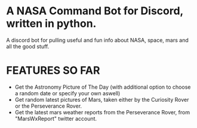 # A NASA Command Bot for Discord, written in python.

A discord bot for pulling useful and fun info about NASA, space, mars and all the good stuff.

# FEATURES SO FAR

- Get the Astronomy Picture of The Day (with additional option to choose a random date or specify your own aswell)
- Get random latest pictures of Mars, taken either by the Curiosity Rover or the Perseverance Rover.
- Get the latest mars weather reports from the Perseverance Rover, from "MarsWxReport" twitter account.
